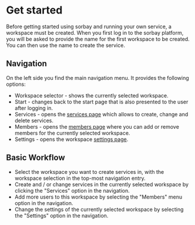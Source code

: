 # Get started

Before getting started using sorbay and running your own service, 
a workspace must be created. When you first log in to the 
sorbay platform, you will be asked to provide the name for 
the first workspace to be created. You can then use the name to 
create the service.

## Navigation

On the left side you find the main navigation menu. It provides
the following options:

* Workspace selector - shows the currently selected workspace.
* Start - changes back to the start page that is also presented
  to the user after logging in.
* Services - opens the [services page](services.md) which allows to create,
  change and delete services.
* Members - opens the [members page](members.md) where you can add or remove
  members for the currently selected workspace.
* Settings - opens the workspace [settings page](settings.md).
  

## Basic Workflow

* Select the workspace you want to create services in, with the
  workspace selection in the top-most navigation entry.
* Create and / or change services in the currently selected
  workspace by clicking the "Services" option in the navigation.
* Add more users to this workspace by selecting the "Members" 
  menu option in the navigation.
* Change the settings of the currently selected workspace by 
  selecting the "Settings" option in the navigation.


